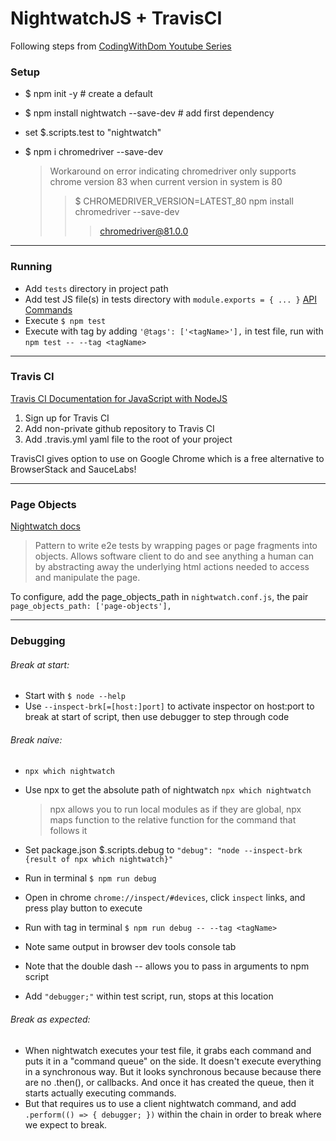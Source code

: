 # NightwatchJS + TravisCI

Following steps from [CodingWithDom Youtube Series](https://www.youtube.com/watch?v=TCOPxAKrwUY&list=PLHe-juD38yt4t38EsggDx2viWXz9Dc0OS&index=5)


### Setup

- $ npm init -y # create a default 
- $ npm install nightwatch --save-dev # add first dependency
- set $.scripts.test to "nightwatch"
- $ npm i chromedriver --save-dev

    >Workaround on error indicating chromedriver only supports chrome version 83 when current version in system is 80 
    >>$ CHROMEDRIVER_VERSION=LATEST_80 npm install chromedriver --save-dev
    >>> chromedriver@81.0.0

____


### Running

- Add ```tests``` directory in project path
- Add test JS file(s) in tests directory with ```module.exports = { ... }``` [API Commands](https://nightwatchjs.org/api/commands/)
- Execute ```$ npm test```
- Execute with tag by adding ```'@tags': ['<tagName>'],``` in test file, run with ```npm test -- --tag <tagName>``` 

____


### Travis CI
[Travis CI Documentation for JavaScript with NodeJS](https://docs.travis-ci.com/user/languages/javascript-with-nodejs)

1. Sign up for Travis CI
2. Add non-private github repository to Travis CI
3. Add .travis.yml yaml file to the root of your project

TravisCI gives option to use on Google Chrome
    which is a free alternative to BrowserStack and SauceLabs!

___


### Page Objects
[Nightwatch docs](https://nightwatchjs.org/guide/working-with-page-objects/)
>Pattern to write e2e tests by wrapping pages or page fragments into objects. Allows software client to do and see anything a human can by abstracting away the underlying html actions needed to access and manipulate the page.

To configure, add the page_objects_path in ```nightwatch.conf.js```, the pair ```page_objects_path: ['page-objects'],```


____


### Debugging
###### Break at start:

- Start with ```$ node --help```
- Use ```--inspect-brk[=[host:]port]``` to activate inspector on host:port to break at start of script, then use debugger to step through code

###### Break naive:
- ```npx which nightwatch```
- Use npx to get the absolute path of nightwatch ```npx which nightwatch```

    >npx allows you to run local modules as if they are global, npx maps function to the relative function for the command that follows it

- Set package.json $.scripts.debug to ```"debug": "node --inspect-brk {result of npx which nightwatch}"```
- Run in terminal ```$ npm run debug```
- Open in chrome  ```chrome://inspect/#devices```, click ```inspect``` links, and press play button to execute 
- Run with tag in terminal ```$ npm run debug -- --tag <tagName>```
- Note same output in browser dev tools console tab
- Note that the double dash -- allows you to pass in arguments to npm script
- Add ```"debugger;"``` within test script, run, stops at this location

###### Break as expected:
* When nightwatch executes your test file, it grabs each command and puts it in a "command queue" on the side. It doesn't execute 
everything in a synchronous way. But it looks synchronous because because there are no .then(), or callbacks. And once it has created the queue, then it starts actually executing commands.
* But that requires us to use a client nightwatch command, and add ```.perform(() => { debugger; })``` within the chain in order to break where we expect to break.
